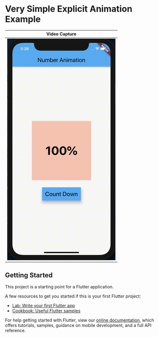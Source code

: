 # Very Simple Explicit Animation Example

Video Capture |
------------- |
![video](https://github.com/JohnnyWu0425/Flutter-Nmuber-Change-Explicit-Animation/blob/master/video.gif) |

## Getting Started

This project is a starting point for a Flutter application.

A few resources to get you started if this is your first Flutter project:

- [Lab: Write your first Flutter app](https://flutter.dev/docs/get-started/codelab)
- [Cookbook: Useful Flutter samples](https://flutter.dev/docs/cookbook)

For help getting started with Flutter, view our
[online documentation](https://flutter.dev/docs), which offers tutorials,
samples, guidance on mobile development, and a full API reference.

